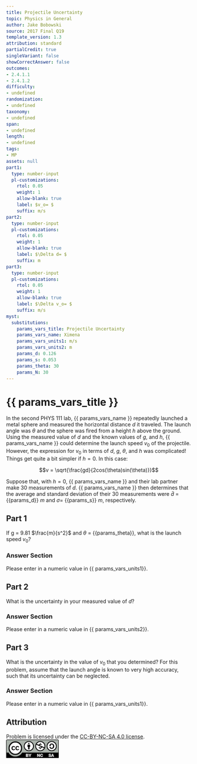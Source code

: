 ```yaml
---
title: Projectile Uncertainty
topic: Physics in General
author: Jake Bobowski
source: 2017 Final Q19
template_version: 1.3
attribution: standard
partialCredit: true
singleVariant: false
showCorrectAnswer: false
outcomes:
- 2.4.1.1
- 2.4.1.2
difficulty:
- undefined
randomization:
- undefined
taxonomy:
- undefined
span:
- undefined
length:
- undefined
tags:
- MP
assets: null
part1:
  type: number-input
  pl-customizations:
    rtol: 0.05
    weight: 1
    allow-blank: true
    label: $v_o= $
    suffix: m/s
part2:
  type: number-input
  pl-customizations:
    rtol: 0.05
    weight: 1
    allow-blank: true
    label: $\Delta d= $
    suffix: m
part3:
  type: number-input
  pl-customizations:
    rtol: 0.05
    weight: 1
    allow-blank: true
    label: $\Delta v_o= $
    suffix: m/s
myst:
  substitutions:
    params_vars_title: Projectile Uncertainty
    params_vars_name: Ximena
    params_vars_units1: m/s
    params_vars_units2: m
    params_d: 0.126
    params_s: 0.053
    params_theta: 30
    params_N: 30
---
```

# {{ params_vars_title }}
In the second PHYS 111 lab, {{ params_vars_name }} repeatedly launched a metal sphere and measured the horizontal distance $d$ it traveled.
The launch angle was $\theta$ and the sphere was fired from a height $h$ above the ground.
Using the measured value of $d$ and the known values of $g$, and $h$, {{ params_vars_name }} could determine the launch speed $v_0$ of the projectile.
However, the expression for $v_0$ in terms of $d$, $g$, $\theta$, and $h$ was complicated!
Things get quite a bit simpler if $h = 0$.
In this case:

$$v = \sqrt{\frac{gd}{2cos(\theta)sin(\theta)}}$$

Suppose that, with $h = 0$, {{ params_vars_name }} and their lab partner make 30 measurements of $d$.
{{ params_vars_name }} then determines that the average and standard deviation of their 30 measurements were $\bar{d}$ = {{params_d}} $m$
and $\sigma$= {{params_s}} $m$, respectively.

## Part 1

If g = 9.81 $\frac{m}{s^2}$ and $\theta$ = {{params_theta}}, what is the launch speed $v_0$?

### Answer Section

Please enter in a numeric value in {{ params_vars_units1}}.

## Part 2

What is the uncertainty in your measured value of $d$?

### Answer Section

Please enter in a numeric value in {{ params_vars_units2}}.

## Part 3

What is the uncertainty in the value of $v_0$ that you determined? For this problem, assume that the launch angle is known to very high accuracy, such that its uncertainty can be neglected.

### Answer Section

Please enter in a numeric value in {{ params_vars_units1}}.

## Attribution

Problem is licensed under the [CC-BY-NC-SA 4.0 license](https://creativecommons.org/licenses/by-nc-sa/4.0/).<br> ![The Creative Commons 4.0 license requiring attribution-BY, non-commercial-NC, and share-alike-SA license.](https://raw.githubusercontent.com/firasm/bits/master/by-nc-sa.png)